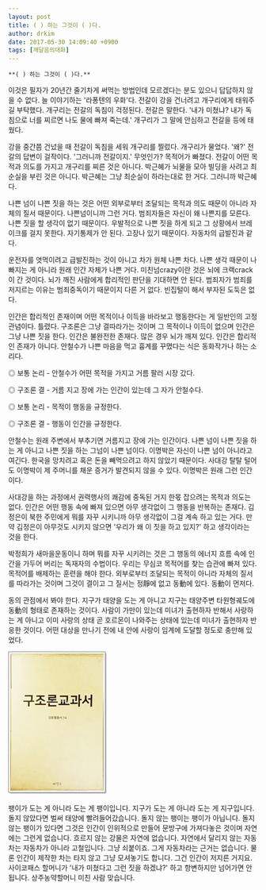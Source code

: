 ```yaml
---
layout: post
title: ( ) 하는 그것이 ( )다.
author: drkim
date: 2017-05-30 14:09:40 +0900
tags: [깨달음의대화]
---
```

  

    **( ) 하는 그것이 ( )다.**

  


이것은 필자가 20년간 줄기차게 써먹는 방법인데 모르겠다는 분도 있으니 답답하지 않을 수 없다. 늘 이야기하는 '라퐁텐의 우화'다. 전갈이 강을 건너려고 개구리에게 태워주길 부탁했다. 개구리는 전갈의 독침이 걱정된다. 전갈은 말한다. '내가 미쳤냐? 내가 독침으로 너를 찌르면 나도 물에 빠져 죽는데.' 개구리가 그 말에 안심하고 전갈을 등에 태웠다. 

  


강을 중간쯤 건넜을 때 전갈이 독침을 세워 개구리를 찔렀다. 개구리가 물었다. '왜?' 전갈의 답변이 걸작이다. '그러니까 전갈이지.' 무엇인가? 목적어가 빠졌다. 전갈이 어떤 목적과 의도를 가지고 개구리를 찌른 것은 아니다. 박근혜가 뇌물을 모아 빌딩을 사려고 최순실을 부린 것은 아니다. 박근혜는 그냥 최순실이 하라는대로 한 거다. 그러니까 박근혜다. 

  


나쁜 넘이 나쁜 짓을 하는 것은 어떤 외부로부터 조달되는 목적과 의도 때문이 아니라 자체의 질서 때문이다. 나쁜넘이니까 그런 거다. 범죄자들은 자신이 왜 나쁜지를 모른다. 나쁜 짓을 할 생각이 없기 때문이다. 우발적으로 나쁜 짓을 하게 되고 그 상황에서 브레이크를 걸지 못한다. 자기통제가 안 된다. 고장나 있기 때문이다. 자동차의 급발진과 같다. 

  


운전자를 엿먹이려고 급발진하는 것이 아니고 차가 원체 나쁜 차다. 나쁜 생각 때문이 나빠지는 게 아니라 원래 인간 자체가 나쁜 거다. 미친넘crazy이란 것은 뇌에 크랙crack이 간 것이다. 뇌가 깨진 사람에게 합리적인 판단을 기대하면 안 된다. 범죄자가 범죄를 저지르는 이유는 범죄중독이기 때문이지 다른 거 없다. 빈집털이 해서 부자된 도둑은 없다. 

  


인간은 합리적인 존재이며 어떤 목적이나 이득을 바라보고 행동한다는 게 일반인의 고정관념이다. 틀렸다. 구조론은 그냥 결따라가는 것이며 그 목적이나 이득이 없으며 인간은 그냥 나쁜 짓을 한다. 인간은 불완전한 존재다. 많은 경우 뇌가 깨져 있다. 인간은 합리적인 존재가 아니다. 안철수가 나쁜 마음을 먹고 흉계를 꾸몄다는 식은 동화작가나 하는 소리다. 

  


◎ 보통 논리 - 안철수가 어떤 목적을 가지고 거름 팔러 시장 갔다.   
      
◎ 구조론 결 - 거름 지고 장에 가는 인간이 있는데 그 자가 안철수다. 

  


◎ 보통 논리 - 목적이 행동을 규정한다.  
      
◎ 구조론 결 - 행동이 인간을 규정한다. 

  


안철수는 원래 주변에서 부추기면 거름지고 장에 가는 인간이다. 나쁜 넘이 나쁜 짓을 하는 게 아니고 나쁜 짓을 하는 그넘이 나쁜 넘이다. 이명박은 자신이 나쁜 넘이 아니라고 여긴다. 한국을 망치려고 혹은 돈을 빼먹으려고 하지 않았기 때문이다. 사대강 탈탈 털어도 이명박이 제 주머니를 채운 증거가 발견되지 않을 수 있다. 이명박은 원래 그런 인간이다. 

  


사대강을 하는 과정에서 권력행사의 쾌감에 중독된 거지 한몫 잡으려는 목적과 의도는 없다. 인간은 어떤 행동 속에 빠져 있으면 아무 생각없이 그 행동을 반복하는 존재다. 김정은이 북한 주민에게 뭐를 자꾸 시키니까 아무 생각없이 그걸 계속 하고 있는 거다. 만약 김정은이 아무것도 시키지 않으면 '우리가 왜 이 짓을 하고 있지?' 하고 생각이라는 것을 한다. 

  


박정희가 새마을운동이니 하며 뭐를 자꾸 시키려는 것은 그 행동의 에너지 흐름 속에 인간을 가두어 버리는 독재자의 수법이다. 우리는 무심코 목적어를 찾는 습관에 빠져 있다. 목적어를 배제하는 훈련을 해야 한다. 외부로부터 조달되는 목적이 아니라 자체의 질서를 따라가는 것이며 그것이 결이고 그 질서는 정靜에 없고 동動에 있다. 동動이 먼저다. 

  


동의 관점에서 봐야 한다. 지구가 태양을 도는 게 아니고 지구는 태양주변 타원형궤도에 동動의 형태로 존재하는 것이다. 사람이 가만이 있는데 미녀가 출현하자 반해서 사랑하는 게 아니고 이미 사랑의 상태 곧 호르몬이 나와주는 상태에 있는데 미녀가 출현하자 반응한 것이다. 어떤 대상을 만나기 전에 내 안에 사랑이 임계에 도달할 정도로 충만해 있었다. 

  



![](/files/attach/images/198/807/850/20170108_234810.jpg)   


  


팽이가 도는 게 아니라 도는 게 팽이입니다. 지구가 도는 게 아니라 도는 게 지구입니다. 돌지 않았다면 벌써 태양에 빨려들어갔습니다. 돌지 않는 팽이는 팽이가 아닙니다. 돌지 않는 팽이가 있다면 그것은 인간이 인위적으로 만들어 문방구에 가져다놓은 것이며 자연에는 그런게 없습니다. 흐르지 않는 강물은 자연에 없습니다. 자연에서 달리지 않는 자동차는 자동차가 아니라 고철입니다. 그냥 쇠붙이죠. 그게 자동차라는 근거는 없습니다. 물론 인간이 제작한 차는 타지 않고 그냥 모셔놓기도 합니다. 그건 인간이 저지른 거지요. 사이코패스 할머니가 '내가 미쳤다고 그런 짓을 하겠냐?' 하고 항변하지만 넘어가면 안 됩니다. 상주농약할머니 미친 사람 맞습니다.